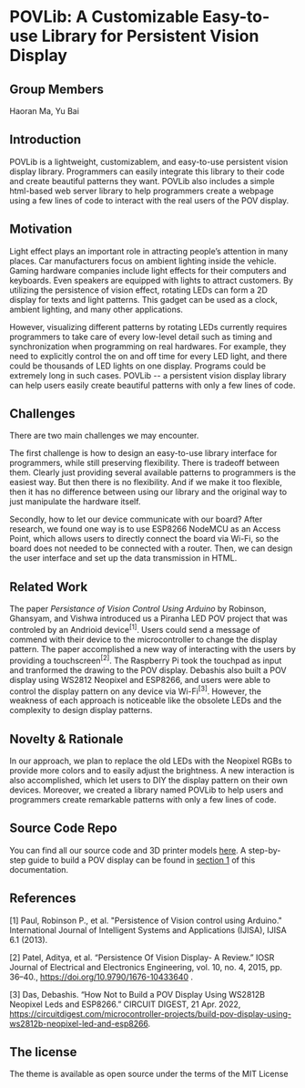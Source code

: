 # POVLib: A Customizable Easy-to-use Library for Persistent Vision Display

## Group Members

Haoran Ma, Yu Bai


## Introduction

POVLib is a lightweight, customizablem, and easy-to-use persistent vision display library. Programmers can easily integrate this library to their code and create beautiful patterns they want. POVLib also includes a simple html-based web server library to help programmers create a webpage using a few lines of code to interact with the real users of the POV display.

## Motivation

Light effect plays an important role in attracting people’s attention in many places. Car manufacturers focus on ambient lighting inside the vehicle. Gaming hardware companies include light effects for their computers and keyboards. Even speakers are equipped with lights to attract customers. By utilizing the persistence of vision effect, rotating LEDs can form a 2D display for texts and light patterns. This gadget can be used as a clock, ambient lighting, and many other applications. 

However, visualizing different patterns by rotating LEDs currently requires programmers to take care of every low-level detail such as timing and synchronization when programming on real hardwares. For example, they need to explicitly control the on and off time for every LED light, and there could be thousands of LED lights on one display. Programs could be extremely long in such cases. POVLib -- a persistent vision display library can help users easily create beautiful patterns with only a few lines of code.

## Challenges
There are two main challenges we may encounter.

The first challenge is how to design an easy-to-use library interface for programmers, while still preserving flexibility. There is tradeoff between them. Clearly just providing several available patterns to programmers is the easiest way. But then there is no flexibility. And if we make it too flexible, then it has no difference between using our library and the original way to just manipulate the hardware itself.

Secondly, how to let our device communicate with our board? After research, we found one way is to 
use ESP8266 NodeMCU as an Access Point, which allows users to directly connect the board via Wi-Fi, so the board does not needed to be connected with a router. Then, we can design the user interface and set up the data transmission in HTML. 

## Related Work
The paper *Persistance of Vision Control Using Arduino* by Robinson, Ghansyam, and Vishwa introduced us a Piranha LED POV project that was controled by an Andrioid device<sup>[1]</sup>. Users could send a message of commend with their device to the microcontroller to change the display pattern. The paper accomplished a new way of interacting with the users by providing a touchscreen<sup>[2]</sup>. The Raspberry Pi took the touchpad as input and tranformed the drawing to the POV display. Debashis also built a POV display using WS2812 Neopixel and ESP8266, and users were able to control the display pattern on any device via Wi-Fi<sup>[3]</sup>. However, the weakness of each approach is noticeable like the obsolete LEDs and the complexity to design display patterns. 

## Novelty & Rationale
In our approach, we plan to replace the old LEDs with the Neopixel RGBs to provide more colors and to easily adjust the brightness. A new interaction is also accomplished, which let users to DIY the display pattern on their own devices. Moreover, we created a library named POVLib to help users and programmers create remarkable patterns with only a few lines of code.  

## Source Code Repo

You can find all our source code and 3D printer models [here](https://github.com/mahaoran1997/PovLib).
A step-by-step guide to build a POV display can be found in [section 1](https://www.haoranma.info/vision.github.io/test/guide.html) of this documentation.

## References
[1] Paul, Robinson P., et al. "Persistence of Vision control using Arduino." International Journal of Intelligent Systems and Applications (IJISA), IJISA 6.1 (2013).

[2] Patel, Aditya, et al. “Persistence Of Vision Display- A Review.” IOSR Journal of Electrical and Electronics Engineering, vol. 10, no. 4, 2015, pp. 36–40., https://doi.org/10.9790/1676-10433640 . 

[3] Das, Debashis. “How Not to Build a POV Display Using WS2812B Neopixel Leds and ESP8266.” CIRCUIT DIGEST, 21 Apr. 2022, https://circuitdigest.com/microcontroller-projects/build-pov-display-using-ws2812b-neopixel-led-and-esp8266. 

<!-- [2] Dhruv, Akshay, et al. "Wireless Remote Controlled POV Display." International Journal of Computer Applications 115.7 (2015).

[3] Kolsur, Anoop, Sandeep Awale, and Nagraj Ullagaddi. "POV: Persistence of Vision." -->

## The license

The theme is available as open source under the terms of the MIT License




